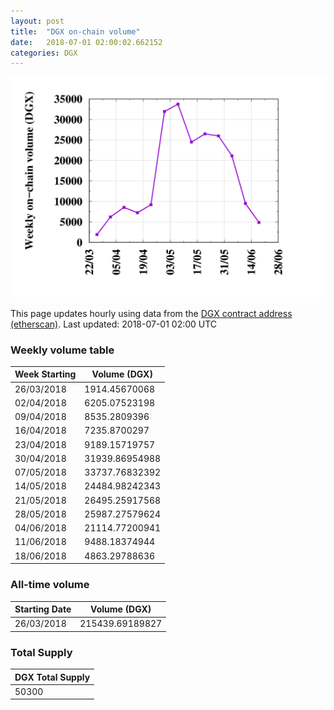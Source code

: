 ```yaml
---
layout: post
title:  "DGX on-chain volume"
date:   2018-07-01 02:00:02.662152
categories: DGX
---
```


![DGX volume graph](dgxvolume_scripts/out.png)


This page updates hourly using data from the [DGX contract address (etherscan)](https://etherscan.io/token/0x4f3afec4e5a3f2a6a1a411def7d7dfe50ee057bf). Last updated:
2018-07-01 02:00 UTC

### Weekly volume table

Week Starting | Volume (DGX)
--- | ---
26/03/2018|1914.45670068
02/04/2018|6205.07523198
09/04/2018|8535.2809396
16/04/2018|7235.8700297
23/04/2018|9189.15719757
30/04/2018|31939.86954988
07/05/2018|33737.76832392
14/05/2018|24484.98242343
21/05/2018|26495.25917568
28/05/2018|25987.27579624
04/06/2018|21114.77200941
11/06/2018|9488.18374944
18/06/2018|4863.29788636


### All-time volume

Starting Date | Volume (DGX)
--- | ---
26/03/2018|215439.69189827

### Total Supply

| DGX Total Supply |
| --- |
|50300|

